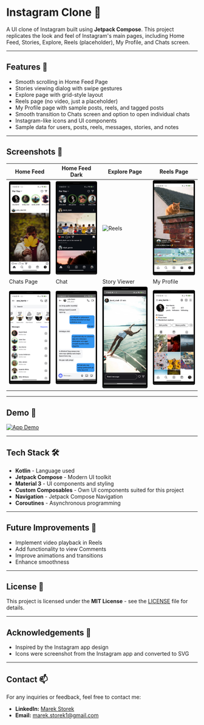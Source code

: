 # Instagram Clone 📸

A UI clone of Instagram built using **Jetpack Compose**. This project replicates the look and feel of Instagram's main pages, including Home Feed, Stories, Explore, Reels (placeholder), My Profile, and Chats screen.

---

## Features 🚀
- Smooth scrolling in Home Feed Page
- Stories viewing dialog with swipe gestures
- Explore page with grid-style layout
- Reels page (no video, just a placeholder)
- My Profile page with sample posts, reels, and tagged posts
- Smooth transition to Chats screen and option to open individual chats
- Instagram-like icons and UI components
- Sample data for users, posts, reels, messages, stories, and notes

---

## Screenshots 📱
| Home Feed | Home Feed Dark | Explore Page |  Reels Page | 
| --------- | ------------ | ---------- | ---------- | 
| ![Home](screenshots/Feed.png) | ![Explore](screenshots/FeedDark.png) | ![Reels](screenshots/Explore.png) | ![Reels](screenshots/Reels.png) |
| Chats Page | Chat | Story Viewer | My Profile |
| ![Profile](screenshots/Chats.png) | ![Chats](screenshots/Chat.png) | ![Story](screenshots/Story.png) | ![Story](screenshots/MyProfile.png) |

---

## Demo 🎥
[![App Demo](https://img.youtube.com/vi/b2miYvTycuo/0.jpg)](https://youtube.com/shorts/b2miYvTycuo?feature=share)

---

## Tech Stack 🛠️
- **Kotlin** - Language used
- **Jetpack Compose** - Modern UI toolkit
- **Material 3** - UI components and styling
- **Custom Composables** - Own UI components suited for this project
- **Navigation** - Jetpack Compose Navigation
- **Coroutines** - Asynchronous programming

---

## Future Improvements 🚧
- Implement video playback in Reels
- Add functionality to view Comments
- Improve animations and transitions
- Enhance smoothness 

---

## License 📄
This project is licensed under the **MIT License** - see the [LICENSE](LICENSE) file for details.

---

## Acknowledgements 🙏
- Inspired by the Instagram app design
- Icons were screenshot from the Instagram app and converted to SVG

---

## Contact 📫
For any inquiries or feedback, feel free to contact me:
- **LinkedIn:** [Marek Storek](https://www.linkedin.com/in/marekstorek1)
- **Email:** marek.storek1@gmail.com
